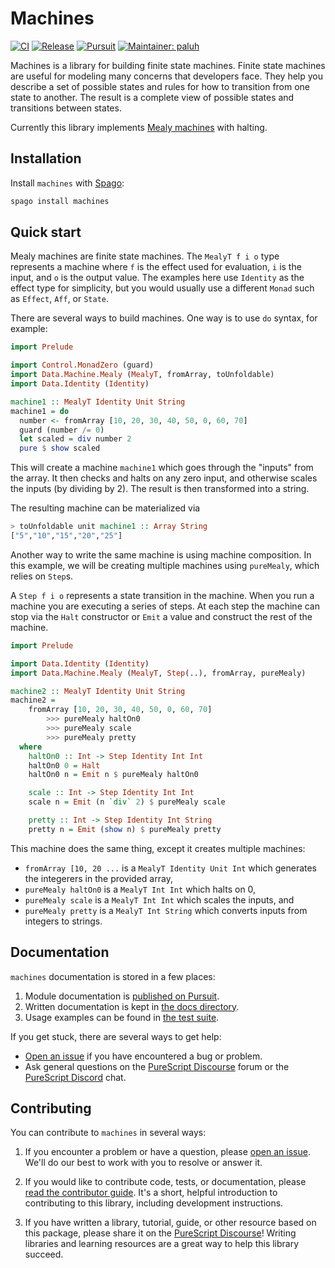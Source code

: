 # Machines

[![CI](https://github.com/purescript-contrib/purescript-machines/workflows/CI/badge.svg?branch=main)](https://github.com/purescript-contrib/purescript-machines/actions?query=workflow%3ACI+branch%3Amain)
[![Release](http://img.shields.io/github/release/purescript-contrib/purescript-machines.svg)](https://github.com/purescript-contrib/purescript-machines/releases)
[![Pursuit](http://pursuit.purescript.org/packages/purescript-machines/badge)](http://pursuit.purescript.org/packages/purescript-machines)
[![Maintainer: paluh](https://img.shields.io/badge/maintainer-paluh-teal.svg)](http://github.com/paluh)

Machines is a library for building finite state machines. Finite state machines are useful for modeling many concerns that developers face. They help you describe a set of possible states and rules for how to transition from one state to another. The result is a complete view of possible states and transitions between states.

Currently this library implements [Mealy machines](https://en.wikipedia.org/wiki/Mealy_machine) with halting.

## Installation

Install `machines` with [Spago](https://github.com/purescript/spago):

```sh
spago install machines
```

## Quick start

Mealy machines are finite state machines. The `MealyT f i o` type represents a machine where `f` is the effect used for evaluation, `i` is the input, and `o` is the output value. The examples here use `Identity` as the effect type for simplicity, but you would usually use a different `Monad` such as `Effect`, `Aff`, or `State`.

There are several ways to build machines. One way is to use `do` syntax,
for example:

```purescript
import Prelude

import Control.MonadZero (guard)
import Data.Machine.Mealy (MealyT, fromArray, toUnfoldable)
import Data.Identity (Identity)

machine1 :: MealyT Identity Unit String
machine1 = do
  number <- fromArray [10, 20, 30, 40, 50, 0, 60, 70]
  guard (number /= 0)
  let scaled = div number 2
  pure $ show scaled
```

This will create a machine `machine1` which goes through the "inputs"
from the array. It then checks and halts on any zero input, and otherwise
scales the inputs (by dividing by 2). The result is then transformed into a string.

The resulting machine can be materialized via

```purescript
> toUnfoldable unit machine1 :: Array String
["5","10","15","20","25"]
```

Another way to write the same machine is using machine composition. In this example, we will be creating multiple machines using `pureMealy`, which relies on `Step`s.

A `Step f i o` represents a state transition in the machine. When you run a machine you are executing a series of steps. At each step the machine can stop via the `Halt` constructor or `Emit` a value and construct the rest of the machine.

```purescript
import Prelude

import Data.Identity (Identity)
import Data.Machine.Mealy (MealyT, Step(..), fromArray, pureMealy)

machine2 :: MealyT Identity Unit String
machine2 =
    fromArray [10, 20, 30, 40, 50, 0, 60, 70]
        >>> pureMealy haltOn0
        >>> pureMealy scale
        >>> pureMealy pretty
  where
    haltOn0 :: Int -> Step Identity Int Int
    haltOn0 0 = Halt
    haltOn0 n = Emit n $ pureMealy haltOn0

    scale :: Int -> Step Identity Int Int
    scale n = Emit (n `div` 2) $ pureMealy scale

    pretty :: Int -> Step Identity Int String
    pretty n = Emit (show n) $ pureMealy pretty
```

This machine does the same thing, except it creates multiple machines:

- `fromArray [10, 20 ...` is a `MealyT Identity Unit Int` which generates
  the integerers in the provided array,
- `pureMealy haltOn0` is a `MealyT Int Int` which halts on 0,
- `pureMealy scale` is a `MealyT Int Int` which scales the inputs, and
- `pureMealy pretty` is a `MealyT Int String` which converts inputs
  from integers to strings.

## Documentation

`machines` documentation is stored in a few places:

1. Module documentation is [published on Pursuit](https://pursuit.purescript.org/packages/purescript-machines).
2. Written documentation is kept in [the docs directory](./docs).
3. Usage examples can be found in [the test suite](./test).

If you get stuck, there are several ways to get help:

- [Open an issue](https://github.com/purescript-contrib/purescript-machines/issues) if you have encountered a bug or problem.
- Ask general questions on the [PureScript Discourse](https://discourse.purescript.org) forum or the [PureScript Discord](https://purescript.org/chat) chat.

## Contributing

You can contribute to `machines` in several ways:

1. If you encounter a problem or have a question, please [open an issue](https://github.com/purescript-contrib/purescript-machines/issues). We'll do our best to work with you to resolve or answer it.

2. If you would like to contribute code, tests, or documentation, please [read the contributor guide](./CONTRIBUTING.md). It's a short, helpful introduction to contributing to this library, including development instructions.

3. If you have written a library, tutorial, guide, or other resource based on this package, please share it on the [PureScript Discourse](https://discourse.purescript.org)! Writing libraries and learning resources are a great way to help this library succeed.
